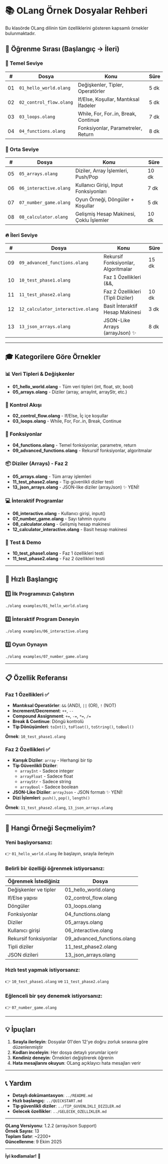 # 📚 OLang Örnek Dosyalar Rehberi

Bu klasörde OLang dilinin tüm özelliklerini gösteren kapsamlı örnekler bulunmaktadır.

## 📖 Öğrenme Sırası (Başlangıç → İleri)

### 🎯 Temel Seviye

| # | Dosya | Konu | Süre |
|---|-------|------|------|
| 01 | `01_hello_world.olang` | Değişkenler, Tipler, Operatörler | 5 dk |
| 02 | `02_control_flow.olang` | If/Else, Koşullar, Mantıksal İfadeler | 5 dk |
| 03 | `03_loops.olang` | While, For, For..in, Break, Continue | 7 dk |
| 04 | `04_functions.olang` | Fonksiyonlar, Parametreler, Return | 8 dk |

### 🚀 Orta Seviye

| # | Dosya | Konu | Süre |
|---|-------|------|------|
| 05 | `05_arrays.olang` | Diziler, Array İşlemleri, Push/Pop | 10 dk |
| 06 | `06_interactive.olang` | Kullanıcı Girişi, Input Fonksiyonları | 7 dk |
| 07 | `07_number_game.olang` | Oyun Örneği, Döngüler + Koşullar | 5 dk |
| 08 | `08_calculator.olang` | Gelişmiş Hesap Makinesi, Çoklu İşlemler | 10 dk |

### 🔥 İleri Seviye

| # | Dosya | Konu | Süre |
|---|-------|------|------|
| 09 | `09_advanced_functions.olang` | Rekursif Fonksiyonlar, Algoritmalar | 15 dk |
| 10 | `10_test_phase1.olang` | Faz 1 Özellikleri (&&, ||, !, ++, --, +=) | 8 dk |
| 11 | `11_test_phase2.olang` | Faz 2 Özellikleri (Tipli Diziler) | 10 dk |
| 12 | `12_calculator_interactive.olang` | Basit İnteraktif Hesap Makinesi | 3 dk |
| 13 | `13_json_arrays.olang` | JSON-Like Arrays (arrayJson) ✨ | 8 dk |

---

## 🎓 Kategorilere Göre Örnekler

### 📊 Veri Tipleri & Değişkenler
- **01_hello_world.olang** - Tüm veri tipleri (int, float, str, bool)
- **05_arrays.olang** - Diziler (array, arrayInt, arrayStr, etc.)

### 🔀 Kontrol Akışı
- **02_control_flow.olang** - If/Else, İç içe koşullar
- **03_loops.olang** - While, For, For..in, Break, Continue

### 🧩 Fonksiyonlar
- **04_functions.olang** - Temel fonksiyonlar, parametre, return
- **09_advanced_functions.olang** - Rekursif fonksiyonlar, algoritmalar

### 📦 Diziler (Arrays) - Faz 2
- **05_arrays.olang** - Tüm array işlemleri
- **11_test_phase2.olang** - Tip güvenlikli diziler testi
- **13_json_arrays.olang** - JSON-like diziler (arrayJson) ✨ YENİ!

### 💻 İnteraktif Programlar
- **06_interactive.olang** - Kullanıcı girişi, input()
- **07_number_game.olang** - Sayı tahmin oyunu
- **08_calculator.olang** - Gelişmiş hesap makinesi
- **12_calculator_interactive.olang** - Basit hesap makinesi

### 🧪 Test & Demo
- **10_test_phase1.olang** - Faz 1 özellikleri testi
- **11_test_phase2.olang** - Faz 2 özellikleri testi

---

## 🏃 Hızlı Başlangıç

### 1️⃣ İlk Programınızı Çalıştırın
```bash
./olang examples/01_hello_world.olang
```

### 2️⃣ İnteraktif Program Deneyin
```bash
./olang examples/06_interactive.olang
```

### 3️⃣ Oyun Oynayın
```bash
./olang examples/07_number_game.olang
```

---

## 📋 Özellik Referansı

### Faz 1 Özellikleri ✅
- **Mantıksal Operatörler**: `&&` (AND), `||` (OR), `!` (NOT)
- **Increment/Decrement**: `++`, `--`
- **Compound Assignment**: `+=`, `-=`, `*=`, `/=`
- **Break & Continue**: Döngü kontrolü
- **Tip Dönüşümleri**: `toInt()`, `toFloat()`, `toString()`, `toBool()`

**Örnek**: `10_test_phase1.olang`

### Faz 2 Özellikleri ✅
- **Karışık Diziler**: `array` - Herhangi bir tip
- **Tip Güvenlikli Diziler**: 
  - `arrayInt` - Sadece integer
  - `arrayFloat` - Sadece float
  - `arrayStr` - Sadece string
  - `arrayBool` - Sadece boolean
- **JSON-Like Diziler**: `arrayJson` - JSON formatı ✨ YENİ!
- **Dizi İşlemleri**: `push()`, `pop()`, `length()`

**Örnek**: `11_test_phase2.olang`, `13_json_arrays.olang`

---

## 🎯 Hangi Örneği Seçmeliyim?

### Yeni başlıyorsanız:
👉 `01_hello_world.olang` ile başlayın, sırayla ilerleyin

### Belirli bir özelliği öğrenmek istiyorsanız:

| Öğrenmek İstediğiniz | Dosya |
|---------------------|-------|
| Değişkenler ve tipler | 01_hello_world.olang |
| If/Else yapısı | 02_control_flow.olang |
| Döngüler | 03_loops.olang |
| Fonksiyonlar | 04_functions.olang |
| Diziler | 05_arrays.olang |
| Kullanıcı girişi | 06_interactive.olang |
| Rekursif fonksiyonlar | 09_advanced_functions.olang |
| Tipli diziler | 11_test_phase2.olang |
| JSON dizileri | 13_json_arrays.olang |

### Hızlı test yapmak istiyorsanız:
👉 `10_test_phase1.olang` ve `11_test_phase2.olang`

### Eğlenceli bir şey denemek istiyorsanız:
👉 `07_number_game.olang`

---

## 💡 İpuçları

1. **Sırayla ilerleyin**: Dosyalar 01'den 12'ye doğru zorluk sırasına göre düzenlenmiştir
2. **Kodları inceleyin**: Her dosya detaylı yorumlar içerir
3. **Kendiniz deneyin**: Örnekleri değiştirerek öğrenin
4. **Hata mesajlarını okuyun**: OLang açıklayıcı hata mesajları verir

---

## 📞 Yardım

- **Detaylı dokümantasyon**: `../README.md`
- **Hızlı başlangıç**: `../QUICKSTART.md`
- **Tip güvenlikli diziler**: `../TIP_GUVENLIKLI_DIZILER.md`
- **Gelecek özellikler**: `../GELECEK_OZELLIKLER.md`

---

**OLang Versiyonu**: 1.2.2 (arrayJson Support)  
**Örnek Sayısı**: 13  
**Toplam Satır**: ~2200+  
**Güncellenme**: 9 Ekim 2025

---

**İyi kodlamalar!** 🚀

